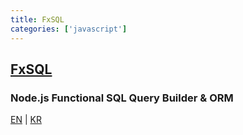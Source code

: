 ```yaml
---
title: FxSQL
categories: ['javascript']
---
```

## [FxSQL](https://github.com/marpple/FxSQL)

### Node.js Functional SQL Query Builder & ORM


[EN](https://github.com/marpple/FxSQL) | [KR](https://github.com/marpple/FxSQL/blob/master/README_kr.md)
